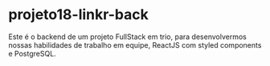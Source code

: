 # projeto18-linkr-back
Este é o backend de um projeto FullStack em trio, para desenvolvermos nossas habilidades de trabalho em equipe, ReactJS com styled components e PostgreSQL.
